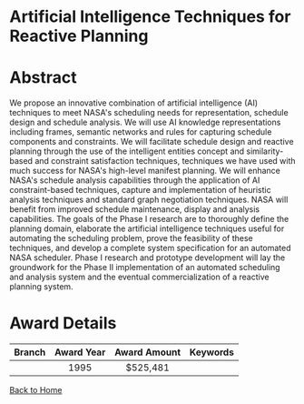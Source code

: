
Artificial Intelligence Techniques for Reactive Planning
========================================================

# Abstract


We propose an innovative combination of artificial intelligence (AI) techniques to meet NASA's scheduling needs for representation, schedule design and schedule analysis. We will use AI knowledge representations including frames, semantic networks and rules for capturing schedule components and constraints. We will facilitate schedule design and reactive planning through the use of the intelligent entities concept and similarity-based and constraint satisfaction techniques, techniques we have used with much success for NASA's high-level manifest planning. We will enhance NASA's schedule analysis capabilities through the application of AI constraint-based techniques, capture and implementation of heuristic analysis techniques and standard graph negotiation techniques. NASA will benefit from improved schedule maintenance, display and analysis capabilities. The goals of the Phase I research are to thoroughly define the planning domain, elaborate the artificial intelligence techniques useful for automating the scheduling problem, prove the feasibility of these techniques, and develop a complete system specification for an automated NASA scheduler. Phase I research and prototype development will lay the groundwork for the Phase II implementation of an automated scheduling and analysis system and the eventual commercialization of a reactive planning system.  

# Award Details

|Branch|Award Year|Award Amount|Keywords|
| :---: | :---: | :---: | :---: |
||1995|$525,481||
  
  


[Back to Home](https://github.com/chrischow/dod_sbir_awards/Reports/CC/#719)